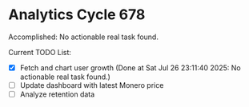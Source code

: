 # Analytics Cycle 678

Accomplished: No actionable real task found.

Current TODO List:

- [x] Fetch and chart user growth  (Done at Sat Jul 26 23:11:40 2025: No actionable real task found.)
- [ ] Update dashboard with latest Monero price
- [ ] Analyze retention data